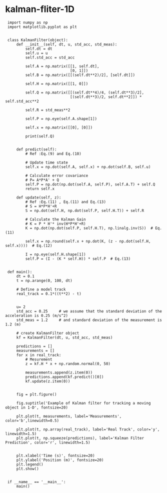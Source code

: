 # kalman-fliter-1D

     import numpy as np
     import matplotlib.pyplot as plt


     class KalmanFilter(object):
         def __init__(self, dt, u, std_acc, std_meas):
             self.dt = dt
             self.u = u
             self.std_acc = std_acc

             self.A = np.matrix([[1, self.dt],
                                 [0, 1]])
             self.B = np.matrix([[(self.dt**2)/2], [self.dt]])

             self.H = np.matrix([[1, 0]])

             self.Q = np.matrix([[(self.dt**4)/4, (self.dt**3)/2],
                                 [(self.dt**3)/2, self.dt**2]]) * self.std_acc**2

             self.R = std_meas**2

             self.P = np.eye(self.A.shape[1])

             self.x = np.matrix([[0], [0]])

             print(self.Q)


         def predict(self):
             # Ref :Eq.(9) and Eq.(10)

             # Update time state
             self.x = np.dot(self.A, self.x) + np.dot(self.B, self.u)

             # Calculate error covariance
             # P= A*P*A' + Q
             self.P = np.dot(np.dot(self.A, self.P), self.A.T) + self.Q
             return self.x

         def update(self, z):
             # Ref :Eq.(11) , Eq.(11) and Eq.(13)
             # S = H*P*H'+R
             S = np.dot(self.H, np.dot(self.P, self.H.T)) + self.R

             # Calculate the Kalman Gain
             # K = P * H'* inv(H*P*H'+R)
             K = np.dot(np.dot(self.P, self.H.T), np.linalg.inv(S))  # Eq.(11)

             self.x = np.round(self.x + np.dot(K, (z - np.dot(self.H, self.x))))  # Eq.(12)

             I = np.eye(self.H.shape[1])
             self.P = (I - (K * self.H)) * self.P  # Eq.(13)


     def main():
         dt = 0.1
         t = np.arange(0, 100, dt)

         # Define a model track
         real_track = 0.1*((t**2) - t)


         u= 2
         std_acc = 0.25     # we assume that the standard deviation of the acceleration is 0.25 (m/s^2)
         std_meas = 1.2     # and standard deviation of the measurement is 1.2 (m)

         # create KalmanFilter object
         kf = KalmanFilter(dt, u, std_acc, std_meas)

         predictions = []
         measurements = []
         for x in real_track:
             # Mesurement
             z = kf.H * x + np.random.normal(0, 50)

             measurements.append(z.item(0))
             predictions.append(kf.predict()[0])
             kf.update(z.item(0))


         fig = plt.figure()

         fig.suptitle('Example of Kalman filter for tracking a moving object in 1-D', fontsize=20)

         plt.plot(t, measurements, label='Measurements', color='b',linewidth=0.5)

         plt.plot(t, np.array(real_track), label='Real Track', color='y', linewidth=1.5)
         plt.plot(t, np.squeeze(predictions), label='Kalman Filter Prediction', color='r', linewidth=1.5)


         plt.xlabel('Time (s)', fontsize=20)
         plt.ylabel('Position (m)', fontsize=20)
         plt.legend()
         plt.show()


     if __name__ == '__main__':
         main()
